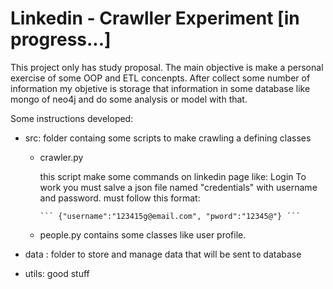 # Linkedin - Crawller Experiment [in progress...]

This project only has study proposal. The main objective is make a personal exercise of some OOP and ETL concenpts. After collect some number of information my objetive is storage that information in some database like mongo of neo4j and do some analysis or model with that. 

Some instructions developed:

* src: folder containg some scripts to make crawling a defining classes
   * crawler.py

      this script make some commands on linkedin page like: Login
      To work you must salve a json file named "credentials" with username and password. must follow this format:
         
         ``` {"username":"123415g@email.com", "pword":"12345@"} ´´´

  * people.py
    contains some classes like user profile.

* data : folder to store and manage data that will be sent to database
      
* utils: good stuff




